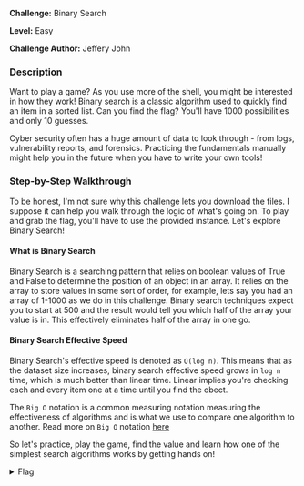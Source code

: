 **Challenge:** Binary Search

**Level:** Easy

**Challenge Author:** Jeffery John

### Description

Want to play a game? As you use more of the shell, you might be interested in how they work! Binary search is a classic algorithm used to quickly find an item in a sorted list. Can you find the flag? You'll have 1000 possibilities and only 10 guesses.

Cyber security often has a huge amount of data to look through - from logs, vulnerability reports, and forensics. Practicing the fundamentals manually might help you in the future when you have to write your own tools!

### Step-by-Step Walkthrough
To be honest, I'm not sure why this challenge lets you download the files. I suppose it can help you walk through the logic of what's going on. To play and grab the flag, you'll have to use the provided instance. Let's explore Binary Search!

#### What is Binary Search
Binary Search is a searching pattern that relies on boolean values of True and False to determine the position of an object in an array. It relies on the array to store values in some sort of order, for example, lets say you had an array of 1-1000 as we do in this challenge. Binary search techniques expect you to start at 500 and the result would tell you which half of the array your value is in. This effectively eliminates half of the array in one go. 


#### Binary Search Effective Speed
Binary Search's effective speed is denoted as `O(log n)`. This means that as the dataset size increases, binary search effective speed grows in `log n` time, which is much better than linear time. Linear implies you're checking each and every item one at a time until you find the obect.

The `Big O` notation is a common measuring notation measuring the effectiveness of algorithms and is what we use to compare one algorithm to another. Read more on `Big O` notation [here](https://en.wikipedia.org/wiki/Big_O_notation)
 

So let's practice, play the game, find the value and learn how one of the simplest search algorithms works by getting hands on!

<details><summary>Flag</summary>
    <pre>
    picoCTF{g00d_gu355_bee04a2a}
    </pre>
   </details>